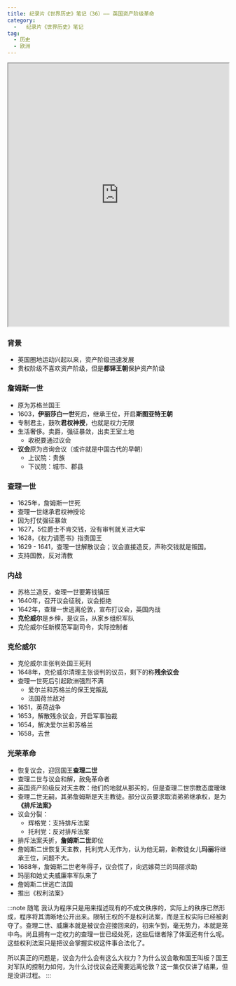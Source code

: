 ```yaml
---
title: 纪录片《世界历史》笔记（36）—— 英国资产阶级革命
category:
  -   纪录片《世界历史》笔记
tag: 
  - 历史
  - 欧洲
---
```


<iframe src="https://www.bilibili.com/bangumi/play/ep635289/" width="100%" style="max-width: 700px;"  height="600px"></iframe>

### 背景
- 英国圈地运动兴起以来，资产阶级迅速发展
- 贵权阶级不喜欢资产阶级，但是**都铎王朝**保护资产阶级

### 詹姆斯一世
- 原为苏格兰国王
- 1603，**伊丽莎白一世**死后，继承王位，开启**斯图亚特王朝**
- 专制君主，鼓吹**君权神授**，也就是权力无限
- 生活奢侈。卖爵，强征暴敛，出卖王室土地
  - 收税要通过议会
- **议会**原为咨询会议（或许就是中国古代的早朝）
  - 上议院：贵族
  - 下议院：城市、郡县

### 查理一世
- 1625年，詹姆斯一世死
- 查理一世继承君权神授论
- 因为打仗强征暴敛
- 1627，5位爵士不肯交钱，没有审判就关进大牢
- 1628，《权力请愿书》指责国王
- 1629 - 1641，查理一世解散议会；议会直接造反，声称交钱就是叛国。
- 支持国教，反对清教

### 内战
- 苏格兰造反，查理一世要筹钱镇压
- 1640年，召开议会征税，议会拒绝
- 1642年，查理一世逃离伦敦，宣布打议会，英国内战
- **克伦威尔**是乡绅，是议员，从家乡组织军队
- 克伦威尔任新模范军副司令，实际控制者

### 克伦威尔
- 克伦威尔主张判处国王死刑
- 1648年，克伦威尔清理主张谈判的议员，剩下的称**残余议会**
- 查理一世死后引起欧洲强烈不满
  - 爱尔兰和苏格兰的保王党叛乱
  - 法国荷兰敌对
- 1651，英荷战争
- 1653，解散残余议会，开启军事独裁
- 1654，解决爱尔兰和苏格兰
- 1658，去世

### 光荣革命
- 恢复议会，迎回国王**查理二世**
- 查理二世与议会和解，赦免革命者
- 英国资产阶级反对天主教：他们的地就从那买的，但是查理二世宗教态度暧昧
- 查理二世无嗣，其弟詹姆斯是天主教徒。部分议员要求取消弟弟继承权，是为 **《排斥法案》**
- 议会分裂：
  - 辉格党：支持排斥法案
  - 托利党：反对排斥法案
- 排斥法案夭折，**詹姆斯二世**即位
- 詹姆斯二世恢复天主教，托利党人无作为，认为他无嗣，新教徒女儿**玛丽**将继承王位，问题不大。
- 1688年，詹姆斯二世老年得子，议会慌了，向远嫁荷兰的玛丽求助
- 玛丽和她丈夫威廉率军队来了
- 詹姆斯二世逃亡法国
- 推出《权利法案》

:::note 随笔
我认为程序只是用来描述现有的不成文秩序的，实际上的秩序已然形成，程序将其清晰地公开出来。限制王权的不是权利法案，而是王权实际已经被剥夺了。查理二世、威廉本就是被议会迎接回来的，初来乍到，毫无势力，本就是笼中鸟。尚且拥有一定权力的查理一世已经处死，这些后继者除了体面还有什么呢。这些权利法案只是把议会掌握实权这件事合法化了。

所以真正的问题是，议会为什么会有这么大权力？为什么议会敢和国王叫板？国王对军队的控制力如何，为什么讨伐议会还需要远离伦敦？这一集仅仅讲了结果，但是没讲过程。
:::